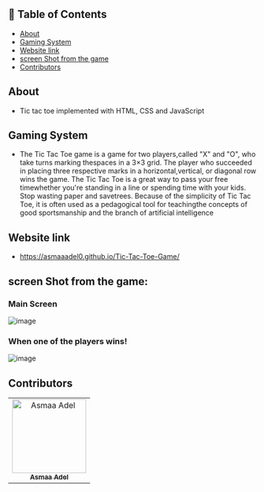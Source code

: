 ## 📝 Table of Contents

- [About](#about)
- [Gaming System](#gaming-system)
- [Website link](#link)
- [screen Shot from the game](#screen-shots)
- [Contributors](#Contributors)

## About <a name = "about"></a>
- Tic tac toe implemented with HTML, CSS and JavaScript

## Gaming System <a name = "#gaming-system"></a>

- The Tic Tac Toe game is a game for two players,called "X" and "O", who take turns marking thespaces in a 3×3 grid.
The player who succeeded in placing three respective marks in a horizontal,vertical, or diagonal row wins the game.
The Tic Tac Toe is a great way to pass your free timewhether you're standing in a line or spending time with your kids.
Stop wasting paper and savetrees. Because of the simplicity of Tic Tac Toe, it is often used as a pedagogical tool for teachingthe concepts of good sportsmanship and the branch of artificial intelligence

## Website link <a name = "link"></a>

- https://asmaaadel0.github.io/Tic-Tac-Toe-Game/


 ## screen Shot from the game: <a name = "screan-shots"></a>
<h3 align='left'>Main Screen</h3>

  ![image](https://user-images.githubusercontent.com/88618793/182042773-e14ffdf0-cda8-4692-a189-64a23c626728.png)

 <h3 align='left'>When one of the players wins!</h3>

![image](https://user-images.githubusercontent.com/88618793/182042815-2b6ec576-9b0f-480c-9f25-df59a5bd1e36.png)

## Contributors <a name = "Contributors"></a>

<table>
  <tr>
    <td align="center">
    <a href="https://github.com/asmaaadel0" target="_black">
    <img src="https://avatars.githubusercontent.com/u/88618793?s=400&u=886a14dc5ef5c205a8e51942efe9665ed8fd4717&v=4" width="150px;" alt="Asmaa Adel"/>
    <br />
    <sub><b>Asmaa Adel</b></sub></a>
    
  </tr>
 </table>

 


